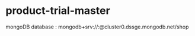 # product-trial-master
mongoDB database : mongodb+srv://<login>:<password>@cluster0.dssge.mongodb.net/shop
